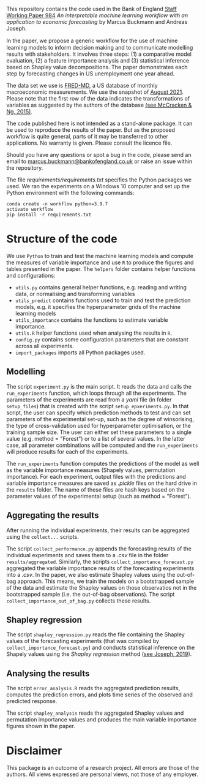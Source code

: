 
This repository contains the code used in the Bank of England [Staff Working Paper 984](https://www.bankofengland.co.uk/working-paper/2022/an-interpretable-machine-learning-workflow-with-an-application-to-economic-forecasting) _An interpretable machine learning workflow with an application to economic forecasting_ by Marcus Buckmann and Andreas Joseph.

In the paper, we propose a generic workﬂow for the use of machine learning models to inform decision making and to communicate modelling results with stakeholders. It
involves three steps: (1) a comparative model evaluation, (2) a feature importance analysis and (3) statistical inference based on Shapley value decompositions. The paper demonstrates each step by forecasting changes in US unemployment one year ahead.

The data set we use is [FRED-MD](https://research.stlouisfed.org/econ/mccracken/fred-databases/), a US database of monthly macroeconomic measurements. We use the snapshot of [August 2021](https://files.stlouisfed.org/files/htdocs/fred-md/monthly/2021-08.csv). Please note that the first row of the data indicates the transformations of variables as suggested by the authors of the database [(see McCracken & Ng, 2015)](https://s3.amazonaws.com/real.stlouisfed.org/wp/2015/2015-012.pdf).

The code published here is not intended as a stand-alone package. It can be used to reproduce the results of the paper. But as the proposed workflow is quite general, parts of it may be transferred to other applications. No warranty is given. Please consult the licence file.

Should you have any questions or spot a bug in the code, please send an email to marcus.buckmann@bankofengland.co.uk or raise an issue within the repository.


The file _requirements/requirements.txt_ specifies the Python packages we used. We ran the experiments on a Windows 10 computer and set up the Python environment with the following commands:
```
conda create -n workflow python=3.9.7
activate workflow
pip install -r requirements.txt
```





# Structure of the code

We use ```Python``` to train and test the machine learning models and compute the measures of variable importance and use ```R``` to produce the figures and tables presented in the paper. The ```helpers``` folder contains helper functions and  configurations:

 
- ```utils.py``` contains general helper functions, e.g. reading and writing data, or normalising and transforming variables
- ```utils_predict``` contains functions used to train and test the prediction models, e.g. it specifies the hyperparameter grids of the machine learning models
- ```utils_importance``` contains the functions to estimate variable importance.
- ```utils.R``` helper functions used when analysing the results in ```R```.
- ```config.py``` contains some configuration parameters that are constant across all experiments.
- ```import_packages``` imports all Python packages used.

## Modelling

The script ```experiment.py``` is the main script. It reads the data and calls the ```run_experiments``` function, which loops through all the experiments. 
The parameters of the experiments are read from a _yaml_ file (in folder ```setup_files```) that is created with the script ```setup_epxeriments.py```. In that script, the user can specify which prediction methods to test and can set parameters of the experimental set-up, such as the degree of winsorising, the type of cross-validation used for hyperparameter optimisation, or the training sample size. The user can either set these parameters to a single value (e.g. method =  "Forest") or to a list of several values. In the latter case, all parameter combinations will be computed and the ```run_experiments``` will produce results for each of the experiments.

The ```run_experiments``` function computes the predictions of the model as well as the variable importance measures (Shapely values, permutation importance). For each  experiment, output files with the predictions and variable importance measures are saved as _.pickle_ files on the hard drive in the ```results``` folder. The name of these files are hash keys based on the parameter values of the experimental setup (such as method = "Forest").

## Aggregating the results 

After running the individual experiments, their results can be aggregated using the ```collect...``` scripts. 

The script ```collect_performance.py``` appends the forecasting results of the individual experiments and saves them to a _.csv_ file in the folder ```results/aggregated```.
Similarly, the scripts ```collect_importance_forecast.py``` aggregated the variable importance results of the forecasting experiments into a _.csv_. In the paper, we also estimate Shapley values using the out-of-bag approach. This means, we train the models on a bootstrapped sample of the data and estimate the Shapley values on those observatios not in the bootstrapped sample (i.e. the out-of-bag observations). The script ```collect_importance_out_of_bag.py``` collects these results.


## Shapley regression 

The script ```shapley_regression.py``` reads the file containing the Shapley values of the forecasting experiments (that was compiled by ```collect_importance_forecast.py```) and conducts statistical inference  on the Shapely values using the _Shapley regression_ method ([see Joseph, 2019](https://aps.arxiv.org/abs/1903.04209v1)). 



## Analysing the results

The script ```error_analysis.R``` reads the aggregated prediction results, computes the prediction errors, and plots time series of the observed and predicted response.

The script ```shapley_analysis``` reads the aggregated Shapley values and permutation importance values and produces the main variable importance figures shown in the paper.










# Disclaimer
This package is an outcome of a research project. All errors are those of the authors. All views expressed are personal views, not those of any employer.
